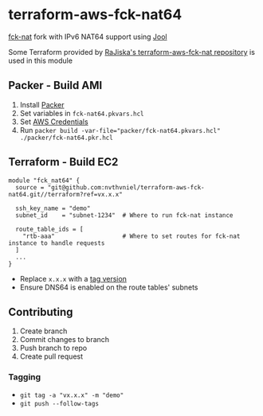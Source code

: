 # terraform-aws-fck-nat64
[fck-nat](https://github.com/AndrewGuenther/fck-nat) fork with IPv6 NAT64 support using [Jool](https://github.com/NICMx/Jool)

Some Terraform provided by [RaJiska's terraform-aws-fck-nat repository](https://github.com/RaJiska/terraform-aws-fck-nat/tree/nat64) is used in this module

## Packer - Build AMI
1. Install [Packer](https://developer.hashicorp.com/packer/tutorials/docker-get-started/get-started-install-cli)
2. Set variables in `fck-nat64.pkvars.hcl`
3. Set [AWS Credentials](https://developer.hashicorp.com/packer/integrations/hashicorp/amazon#authentication)
4. Run `packer build -var-file="packer/fck-nat64.pkvars.hcl" ./packer/fck-nat64.pkr.hcl`

## Terraform - Build EC2
```
module "fck_nat64" {
  source = "git@github.com:nvthvniel/terraform-aws-fck-nat64.git//terraform?ref=vx.x.x"

  ssh_key_name = "demo"
  subnet_id    = "subnet-1234"  # Where to run fck-nat instance

  route_table_ids = [
    "rtb-aaa"                   # Where to set routes for fck-nat instance to handle requests
  ]
  ...
}
```
* Replace `x.x.x` with a [tag version](https://github.com/nvthvniel/terraform-aws-fck-nat64/tags)
* Ensure DNS64 is enabled on the route tables' subnets

## Contributing
1. Create branch
2. Commit changes to branch
3. Push branch to repo
4. Create pull request

### Tagging
* `git tag -a "vx.x.x" -m "demo"`
* `git push --follow-tags`